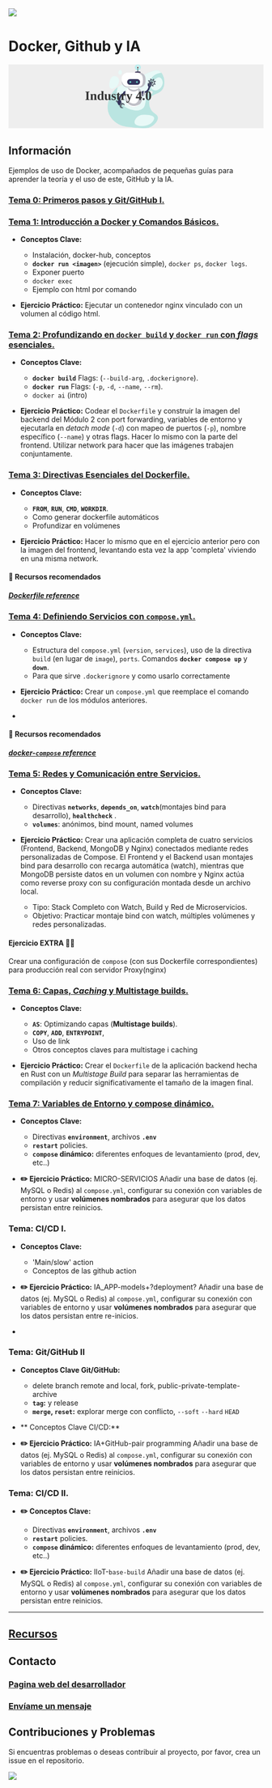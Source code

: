 <img src="https://user-images.githubusercontent.com/73097560/115834477-dbab4500-a447-11eb-908a-139a6edaec5c.gif">

# Docker, Github y IA
<a href="https://github.com/SKRTEEEEEE/upc">
<div align="center">
  <img  src="https://github.com/SKRTEEEEEE/upc/blob/main/Pictures/banner_robot.svg"
       alt="banner" />
</div>
</a>

## Información
Ejemplos de uso de Docker, acompañados de pequeñas guías para aprender la teoría y el uso de este, GitHub y la IA.


### [**Tema 0:** Primeros pasos y Git/GitHub I.](start.md)
### [**Tema 1:** Introducción a Docker y Comandos Básicos.](./1-intro/README.md)
* **Conceptos Clave:** 
  * Instalación, docker-hub, conceptos
  * **`docker run <imagen>`** (ejecución simple), `docker ps`, `docker logs`.
  * Exponer puerto
  * `docker exec`
  * Ejemplo con html por comando

* **Ejercicio Práctico:** Ejecutar un contenedor nginx vinculado con un volumen al código html.

### [**Tema 2:** Profundizando en **`docker build`** y **`docker run`** con *flags* esenciales.](./2-dockerfile/backend.md)
* **Conceptos Clave:**
    * **`docker build`** Flags: (`--build-arg`, `.dockerignore`).
    * **`docker run`** Flags: (`-p`, `-d`, `--name`, `--rm`).
    * `docker ai` (intro)

  
* **Ejercicio Práctico:** Codear el `Dockerfile` y construir la imagen del backend del Módulo 2 con port forwarding, variables de entorno y ejecutarla en *detach mode* (`-d`) con mapeo de puertos (`-p`), nombre específico (`--name`) y otras flags. Hacer lo mismo con la parte del frontend. Utilizar network para hacer que las imágenes trabajen conjuntamente.

### [**Tema 3:** Directivas Esenciales del **Dockerfile**.](./2-dockerfile/frontend.md)
* **Conceptos Clave:** 
  * **`FROM`**, **`RUN`**, **`CMD`**, **`WORKDIR`**.
  * Como generar dockerfile automáticos
  * Profundizar en volúmenes

* **Ejercicio Práctico:** Hacer lo mismo que en el ejercicio anterior pero con la imagen del frontend, levantando esta vez la app 'completa' viviendo en una misma network.

#### 🔎 Recursos recomendados
##### [Dockerfile reference](https://docs.docker.com/reference/dockerfile/)

### [**Tema 4:** Definiendo Servicios con **`compose.yml`**.](./2-dockerfile/compose.md)
* **Conceptos Clave:** 
  * Estructura del `compose.yml` (`version`, `services`), uso de la directiva `build` (en lugar de `image`), `ports`. Comandos **`docker compose up`** y **`down`**.
  * Para que sirve `.dockerignore` y como usarlo correctamente

* **Ejercicio Práctico:** Crear un `compose.yml` que reemplace el comando `docker run` de los módulos anteriores.
* 
#### 🔎 Recursos recomendados
##### [docker-`compose` reference](https://devhints.io/docker-compose)


### [**Tema 5:** Redes y Comunicación entre Servicios.](./2-dockerfile/development.md)
* **Conceptos Clave:** 
  * Directivas **`networks`**, **`depends_on`**, **`watch`**(montajes bind para desarrollo), **`healthcheck`** .
  * **`volumes`**: anónimos, bind mount, named volumes
  
* **Ejercicio Práctico:** Crear una aplicación completa de cuatro servicios (Frontend, Backend, MongoDB y Nginx) conectados mediante redes personalizadas de Compose. El Frontend y el Backend usan montajes bind para desarrollo con recarga automática (watch), mientras que MongoDB persiste datos en un volumen con nombre y Nginx actúa como reverse proxy con su configuración montada desde un archivo local.
  - Tipo: Stack Completo con Watch, Build y Red de Microservicios. 
  - Objetivo: Practicar montaje bind con watch, múltiples volúmenes y redes personalizadas.
  
#### Ejercicio EXTRA 🥳🥳
Crear una configuración de `compose` (con sus Dockerfile correspondientes) para producción real con servidor Proxy(nginx)

### [**Tema 6:** Capas, *Caching* y Multistage builds.](./3-multistage/README.md)
* **Conceptos Clave:** 
  * **`AS`**: Optimizando capas (**Multistage builds**).
  * **`COPY`**, **`ADD`**, **`ENTRYPOINT`**, 
  * Uso de link
  * Otros conceptos claves para multistage i caching
  
* **Ejercicio Práctico:** Crear el `Dockerfile` de la aplicación backend hecha en Rust con un *Multistage Build* para separar las herramientas de compilación y reducir significativamente el tamaño de la imagen final.

### [**Tema 7:** Variables de Entorno y compose dinámico.](./4-dynamic/dynamic.md)
* **Conceptos Clave:** 
  * Directivas **`environment`**, archivos **`.env`**
  * **`restart`** policies.
  * **`compose` dinámico:** diferentes enfoques de levantamiento (prod, dev, etc..) 
  
* **✏️ Ejercicio Práctico:** MICRO-SERVICIOS Añadir una base de datos (ej. MySQL o Redis) al `compose.yml`, configurar su conexión con variables de entorno y usar **volúmenes nombrados** para asegurar que los datos persistan entre reinicios.

### **Tema:** CI/CD I.
* **Conceptos Clave:** 
  * 'Main/slow' action
  * Conceptos de las github action 
  
* **✏️ Ejercicio Práctico:** IA_APP-models+?deployment? Añadir una base de datos (ej. MySQL o Redis) al `compose.yml`, configurar su conexión con variables de entorno y usar **volúmenes nombrados** para asegurar que los datos persistan entre re-inicios.
* 
### **Tema:** Git/GitHub II 
* **Conceptos Clave Git/GitHub:** 
  * delete branch remote and local, fork, public-private-template-archive
  * **`tag`:** y release
  * **`merge`, `reset`:** explorar merge con conflicto, `--soft` `--hard` `HEAD`
* ** Conceptos Clave CI/CD:** 

  
* **✏️ Ejercicio Práctico:** IA+GitHub-pair programming Añadir una base de datos (ej. MySQL o Redis) al `compose.yml`, configurar su conexión con variables de entorno y usar **volúmenes nombrados** para asegurar que los datos persistan entre reinicios.
### **Tema:** CI/CD II.
* **✏️ Conceptos Clave:** 
  * Directivas **`environment`**, archivos **`.env`**
  * **`restart`** policies.
  * **`compose` dinámico:** diferentes enfoques de levantamiento (prod, dev, etc..) 
  
* **✏️ Ejercicio Práctico:** IIoT-`base-build` Añadir una base de datos (ej. MySQL o Redis) al `compose.yml`, configurar su conexión con variables de entorno y usar **volúmenes nombrados** para asegurar que los datos persistan entre reinicios.
---



## [Recursos](https://github.com/SKRTEEEEEE/markdowns)

## Contacto

### [Pagina web del desarrollador](https://profile-skrt.vercel.app)
### [Envíame un mensaje](mailto:adanreh.m@gmail.com)

## Contribuciones y Problemas

Si encuentras problemas o deseas contribuir al proyecto, por favor, crea un issue en el repositorio.

<img src="https://user-images.githubusercontent.com/73097560/115834477-dbab4500-a447-11eb-908a-139a6edaec5c.gif">